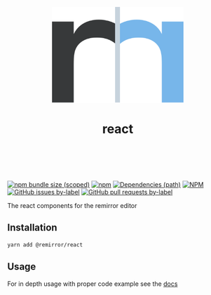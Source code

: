 <div align="center">
	<br />
	<div>
		<img width="300" src="../../support/assets/logo-icon.svg" alt="remirror" />
    <h1 align="center">react</h1>
	</div>
    <br />
    <br />
    <br />
    <br />
</div>

[![npm bundle size (scoped)](https://img.shields.io/bundlephobia/minzip/@remirror/react.svg?style=for-the-badge)](https://bundlephobia.com/result?p=@remirror/react) [![npm](https://img.shields.io/npm/dm/@remirror/react.svg?style=for-the-badge&logo=npm)](https://www.npmjs.com/package/@remirror/react) [![Dependencies (path)](https://img.shields.io/david/ifiokjr/remirror.svg?logo=npm&path=@remirror%2Freact&style=for-the-badge)](https://github.com/ifiokjr/remirror/blob/master/@remirror/react/package.json) [![NPM](https://img.shields.io/npm/l/@remirror/react.svg?style=for-the-badge)](https://github.com/ifiokjr/remirror/blob/master/LICENSE) [![GitHub issues by-label](https://img.shields.io/github/issues/ifiokjr/remirror/@remirror/react.svg?label=Open%20Issues&logo=github&style=for-the-badge)](https://github.com/ifiokjr/remirror/issues?utf8=%E2%9C%93&q=is%3Aissue+is%3Aopen+sort%3Aupdated-desc+label%3A%40remirror%2Freact) [![GitHub pull requests by-label](https://img.shields.io/github/issues-pr/ifiokjr/remirror/@remirror/react.svg?label=Open%20Pull%20Requests&logo=github&style=for-the-badge)](https://github.com/ifiokjr/remirror/pulls?utf8=%E2%9C%93&q=is%3Apr+is%3Aopen+sort%3Aupdated-desc+label%3A%40remirror%2Freact)

The react components for the remirror editor

## Installation

```bash
yarn add @remirror/react
```

## Usage

For in depth usage with proper code example see the [docs](https://docs.remirror.org)
